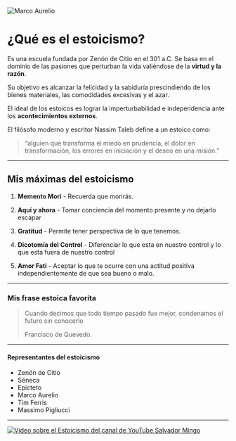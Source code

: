 ![Marco Aurelio](https://i.imgur.com/1fdNLVv.jpg 'Marco Aurelio')

# ¿Qué es el estoicismo?

Es una escuela fundada por Zenón de Citio en el 301 a.C.
Se basa en el dominio de las pasiones que perturban la vida valiéndose de la **virtud y la razón**.

Su objetivo es alcanzar la felicidad y la sabiduría prescindiendo de los bienes materiales, las comodidades excesivas y el azar.

El ideal de los estoicos es lograr la imperturbabilidad e independencia ante los **acontecimientos externos**.

El filósofo moderno y escritor Nassim Taleb define a un estoico como:

> “alguien que transforma el miedo en prudencia, el dolor en transformación, los errores en iniciación y el deseo en una misión.”

---

## Mis máximas del estoicismo

1. **Memento Mori** - Recuerda que morirás.

2. **Aquí y ahora** - Tomar conciencia del momento presente y no dejarlo escapar

3. **Gratitud** - Permite tener perspectiva de lo que tenemos.

4. **Dicotomía del Control** - Diferenciar lo que esta en nuestro control y lo que esta fuera de nuestro control

5. **Amor Fati** - Aceptar lo que te ocurre con una actitud positiva independientemente de que sea bueno o malo.

---

### Mis frase estoica favorita

> Cuando decimos que todo tiempo pasado fue mejor, condenamos el futuro sin conocerlo
>
> Francisco de Quevedo.

---

#### Representantes del estoicismo

- Zenón de Citio
- Séneca
- Epicteto
- Marco Aurelio
- Tim Ferris
- Massimo Pigliucci

---

[![Video sobre el Estoicismo del canal de YouTube Salvador Mingo](https://res.cloudinary.com/marcomontalbano/image/upload/v1660516588/video_to_markdown/images/youtube--PJDLTp6qKIE-c05b58ac6eb4c4700831b2b3070cd403.jpg)](https://www.youtube.com/watch?v=PJDLTp6qKIE 'Video sobre el Estoicismo del canal de YouTube Salvador Mingo ')

